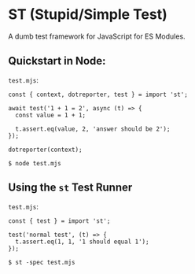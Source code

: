 # ST (Stupid/Simple Test)

A dumb test framework for JavaScript for ES Modules.

## Quickstart in Node:

`test.mjs`:

```
const { context, dotreporter, test } = import 'st';

await test('1 + 1 = 2', async (t) => {
  const value = 1 + 1;

  t.assert.eq(value, 2, 'answer should be 2');
});

dotreporter(context);
```

```
$ node test.mjs
```

## Using the `st` Test Runner

`test.mjs`:

```
const { test } = import 'st';

test('normal test', (t) => {
  t.assert.eq(1, 1, '1 should equal 1');
});
```

```
$ st -spec test.mjs
```
